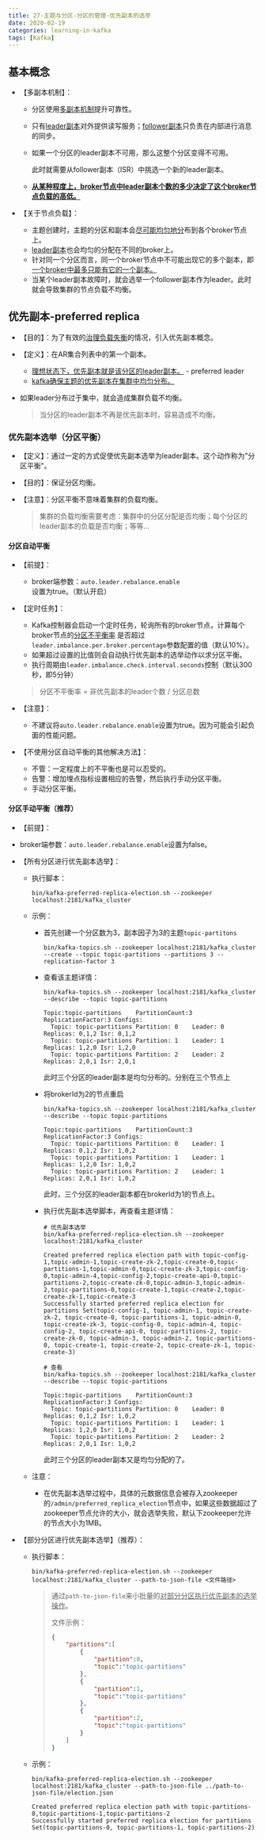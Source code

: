 ```yaml
---
title: 27-主题与分区-分区的管理-优先副本的选举
date: 2020-02-19
categories: learning-in-kafka
tags: [Kafka]
---
```


## 基本概念

- 【多副本机制】：

  - 分区使用<u>多副本机制</u>提升可靠性。

  - 只有<u>leader副本</u>对外提供读写服务；<u>follower副本</u>只负责在内部进行消息的同步。

  - 如果一个分区的leader副本不可用，那么这整个分区变得不可用。

    此时就需要从follower副本（ISR）中挑选一个新的leader副本。

  - **<u>从某种程度上，broker节点中leader副本个数的多少决定了这个broker节点负载的高低。</u>**

- 【关于节点负载】：

  - 主题创建时，主题的分区和副本会<u>尽可能均匀地分</u>布到各个broker节点上。
  - <u>leader副本</u>也会均匀的分配在不同的broker上。
  - 针对同一个分区而言，同一个broker节点中不可能出现它的多个副本，即<u>一个broker中最多只能有它的一个副本。</u>
  - 当某个leader副本故障时，就会选举一个follower副本作为leader。此时就会导致集群的节点负载不均衡。

## 优先副本-preferred replica

- 【目的】：为了有效的<u>治理负载失衡</u>的情况，引入优先副本概念。

- 【定义】：在AR集合列表中的第一个副本。

  - <u>理想状态下，优先副本就是该分区的leader副本。</u> - preferred leader
  - <u>kafka确保主题的优先副本在集群中均匀分布。</u>

- 如果leader分布过于集中，就会造成集群负载不均衡。

  > 当分区的leader副本不再是优先副本时，容易造成不均衡。

### 优先副本选举（分区平衡）

- 【定义】：通过一定的方式促使优先副本选举为leader副本。这个动作称为"分区平衡"。

- 【目的】：保证分区均衡。

- 【注意】：分区平衡不意味着集群的负载均衡。

  > 集群的负载均衡需要考虑：集群中的分区分配是否均衡；每个分区的leader副本的负载是否均衡；等等...

#### 分区自动平衡

- 【前提】：

  - broker端参数：`auto.leader.rebalance.enable`设置为true。（默认开启）

- 【定时任务】：

  - Kafka控制器会启动一个定时任务，轮询所有的broker节点，计算每个broker节点的<u>分区不平衡率</u> 是否超过`leader.imbalance.per.broker.percentage`参数配置的值（默认10%）。
  - 如果超过设置的比值则会自动执行优先副本的选举动作以求分区平衡。
  - 执行周期由`leader.imbalance.check.interval.seconds`控制（默认300秒，即5分钟）

  > 分区不平衡率 = 非优先副本的leader个数 / 分区总数

- 【注意】：

  - 不建议将`auto.leader.rebalance.enable`设置为true。因为可能会引起负面的性能问题。

- 【不使用分区自动平衡的其他解决方法】：

  - 不管：一定程度上的不平衡也是可以忍受的。
  - 告警：增加埋点指标设置相应的告警，然后执行手动分区平衡。
  - 手动分区平衡。

#### 分区手动平衡（推荐）

- 【前提】：
  
- broker端参数：`auto.leader.rebalance.enable`设置为false。
  
- 【所有分区进行优先副本选举】：

  - 执行脚本：

    ```shell
    bin/kafka-preferred-replica-election.sh --zookeeper localhost:2181/kafka_cluster
    ```

  - 示例：

    - 首先创建一个分区数为3，副本因子为3的主题`topic-partitons`

      ```shell
      bin/kafka-topics.sh --zookeeper localhost:2181/kafka_cluster --create --topic topic-partitions --partitions 3 --replication-factor 3
      ```

    - 查看该主题详情：

      ```shell
      bin/kafka-topics.sh --zookeeper localhost:2181/kafka_cluster --describe --topic topic-partitions
      
      Topic:topic-partitions	PartitionCount:3	ReplicationFactor:3	Configs:
      	Topic: topic-partitions	Partition: 0	Leader: 0	Replicas: 0,1,2	Isr: 0,1,2
      	Topic: topic-partitions	Partition: 1	Leader: 1	Replicas: 1,2,0	Isr: 1,2,0
      	Topic: topic-partitions	Partition: 2	Leader: 2	Replicas: 2,0,1	Isr: 2,0,1
      ```

      此时三个分区的leader副本是均匀分布的。分别在三个节点上

    - 将brokerId为2的节点重启

      ```shell
      bin/kafka-topics.sh --zookeeper localhost:2181/kafka_cluster --describe --topic topic-partitions
      
      Topic:topic-partitions	PartitionCount:3	ReplicationFactor:3	Configs:
      	Topic: topic-partitions	Partition: 0	Leader: 1	Replicas: 0,1,2	Isr: 1,0,2
      	Topic: topic-partitions	Partition: 1	Leader: 1	Replicas: 1,2,0	Isr: 1,0,2
      	Topic: topic-partitions	Partition: 2	Leader: 1	Replicas: 2,0,1	Isr: 1,0,2
      ```

      此时，三个分区的leader副本都在brokerId为1的节点上。

    - 执行优先副本选举脚本，再查看主题详情：

      ```shell
      # 优先副本选举
      bin/kafka-preferred-replica-election.sh --zookeeper localhost:2181/kafka_cluster
      
      Created preferred replica election path with topic-config-1,topic-admin-1,topic-create-zk-2,topic-create-0,topic-partitions-1,topic-admin-0,topic-create-zk-3,topic-config-0,topic-admin-4,topic-config-2,topic-create-api-0,topic-partitions-2,topic-create-zk-0,topic-admin-3,topic-admin-2,topic-partitions-0,topic-create-1,topic-create-2,topic-create-zk-1,topic-create-3
      Successfully started preferred replica election for partitions Set(topic-config-1, topic-admin-1, topic-create-zk-2, topic-create-0, topic-partitions-1, topic-admin-0, topic-create-zk-3, topic-config-0, topic-admin-4, topic-config-2, topic-create-api-0, topic-partitions-2, topic-create-zk-0, topic-admin-3, topic-admin-2, topic-partitions-0, topic-create-1, topic-create-2, topic-create-zk-1, topic-create-3)
      
      # 查看
      bin/kafka-topics.sh --zookeeper localhost:2181/kafka_cluster --describe --topic topic-partitions
      
      Topic:topic-partitions	PartitionCount:3	ReplicationFactor:3	Configs:
      	Topic: topic-partitions	Partition: 0	Leader: 0	Replicas: 0,1,2	Isr: 1,0,2
      	Topic: topic-partitions	Partition: 1	Leader: 1	Replicas: 1,2,0	Isr: 1,0,2
      	Topic: topic-partitions	Partition: 2	Leader: 2	Replicas: 2,0,1	Isr: 1,0,2
      ```

      此时三个分区的leader副本又是均匀分配的了。

  - 注意：

    - 在优先副本选举过程中，具体的元数据信息会被存入zookeeper的`/admin/preferred_replica_election`节点中，如果这些数据超过了zookeeper节点允许的大小，就会选举失败，默认下zookeeper允许的节点大小为1MB。

- 【部分分区进行优先副本选举】（推荐）：

  - 执行脚本：

    ```shell
    bin/kafka-preferred-replica-election.sh --zookeeper localhost:2181/kafka_cluster --path-to-json-file <文件路径>
    ```

    > 通过`path-to-json-file`来小批量的<u>对部分分区执行优先副本的选举操作</u>。
    >
    > 文件示例：
    >
    > ```json
    > {
    >     "partitions":[
    >         {
    >             "partition":0,
    >             "topic":"topic-partitions"
    >         },
    >         {
    >             "partition":1,
    >             "topic":"topic-partitions"
    >         },
    >         {
    >             "partition":2,
    >             "topic":"topic-partitions"
    >         }
    >     ]
    > }
    > ```

  - 示例：

    ```shell
    bin/kafka-preferred-replica-election.sh --zookeeper localhost:2181/kafka_cluster --path-to-json-file ../path-to-json-file/election.json
    
    Created preferred replica election path with topic-partitions-0,topic-partitions-1,topic-partitions-2
    Successfully started preferred replica election for partitions Set(topic-partitions-0, topic-partitions-1, topic-partitions-2)
    ```